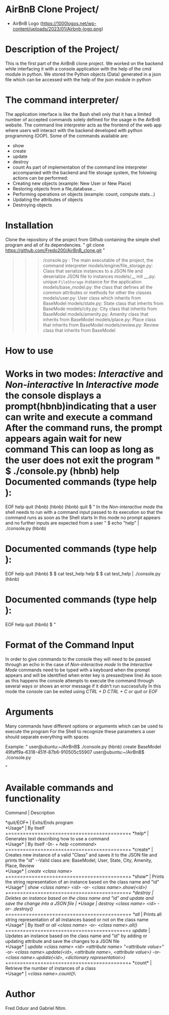# AirBnB Clone Project/
* AirBnB Logo (https://1000logos.net/wp-content/uploads/2023/01/Airbnb-logo.png)
# Description of the Project/
This is the first part of the AirBnB clone project. We worked on the backend while interfacing it with a console application with the help of the cmd module in python.
We stored the Python objects (Data) generated in a json file which can be accessed with the help of the json module in python
# The command interpreter/
The application interface is like the Bash shell only that it has a limited number of accepted commands solely defined for the usage in the AirBnB website.
The command line interpreter acts as the frontend of the web app where users will interact with the backend developed with python programming (OOP).
Some of the commands available are:
* show
* create
* update
* destroy
* count
As part of implementation of the command line interpreter accompanied with the backend and file storage system, the folowing actions can be performed:
* Creating new objects (example: New User or New Place)
* Restoring objects from a file,database…
* Performing operations on objects (example: count, compute stats…)
* Updating the attributes of objects
* Destroying objects

# Installation
Clone the repository of the project from Github containing the simple shell program and all of its dependencies.
"
git clone https://github.com/Fredo200/AirBnB_clone.git
"

>>> /console.py : The main executable of the project, the command interpreter
>>> models/engine/file_storage.py: Class that serialize instances to a JSON file and deserialize JSON file to instances
>>> models/__ init __.py: unique `FileStorage` instance for the application
>>> models/base_model.py: the class that defines all the common attributes or methods for other the classes
>>> models/user.py: User class which inherits from BaseModel 
>>> models/state.py: State class that inherits from BaseMode
>>> models/city.py: City class that inherits from BaseModel
>>> models/amenity.py: Amenity class that inherits from BaseModel
>>> models/place.py: Place class that inherits from BaseModel
>>>models/review.py: Review class that inherits from BaseModel

# How to use
Works in two modes:
*Interactive* and *Non-interactive*
In *Interactive mode* the console displays a prompt(hbnb)indicating that a user can write and execute a command
After the command runs, the prompt appears again wait for new command
This can loop as long as the user does not exit the program
"
$ ./console.py
(hbnb) help
Documented commands (type help <topic>):
========================================
EOF  help  quit
(hbnb) 
(hbnb) 
(hbnb) quit
$
"
In the *Non-interactive mode* the shell needs to run with a command input passed to its execution so that the command runs as soon as the Shell starts
In this mode no prompt appears and no further inputs are expected from a user
"
$ echo "help" | ./console.py
(hbnb)

Documented commands (type help <topic>):
========================================
EOF  help  quit
(hbnb) 
$
$ cat test_help
help
$
$ cat test_help | ./console.py
(hbnb)

Documented commands (type help <topic>):
========================================
EOF  help  quit
(hbnb) 
$
"
# Format of the Command Input
In order to give commands to the console they will need to be passed through an echo in the case of  *Non-interactive mode*
In the *Interactive Mode* commands need to be typed with a keyboard when the prompt appears and will be identified when enter key is pressed(new line)
As soon as this happens the console attempts to execute the command through several ways or shows an error message if it didn't run successfully
In this mode the console can be exited using *CTRL + D* *CTRL + C* or *quit* or *EOF*
# Arguments
Many commands have different options or arguments which can be used to execute the program
For the Shell to recognize these parameters a user should separate everything with spaces

Example:
"
user@ubuntu:~/AirBnB$ ./console.py
(hbnb) create BaseModel
49faff9a-6318-451f-87b6-910505c55907
user@ubuntu:~/AirBnB$ ./console.py

"
# Available commands and functionality

Command | Description

\*quit/EOF* | Exits/Ends program\
\*Usage* | By itself\
+=========================================+
\*help* | Generates text describing how to use a command\
\*Usage* | By itself -0r- + *help <command\>*\
+=========================================+
\*create* | Creates new instance of a valid "Class" and saves it to the JSON file and prints the "id"
--Valid class are: BaseModel, User, State, City, Amenity, Place, Review\
\*Usage* | *create <class name\>*\
+=========================================+
\*show* | Prints the string representation of an instance based on the class name and "id"\
\*Usage* | *show <class name\> <id\>* -or- **<class name\>.show(<id\>)*\
+=========================================+
\*destroy* | Deletes an instance based on the class name and "id" and update and save the change into a JSON file  |
\*Usage* | *destroy <class name\> <id\>* -or- *<class name>.destroy(<id>)*\
+=========================================+
\*all* | Prints all string representation of all instances based or not on the class name\
\*Usage* | By itself or *all <class name\>* -or- *<class name\>.all()*\
+=========================================+
*update* | Updates an instance based on the class name and "id" by adding or updating attribute and save the changes to a JSON file\
\*Usage* | *update <class name\> <id\> <attribute name\> "<attribute value\>"* -or- *<class name\>.update(<id\>, <attribute name\>, <attribute value\>)* -or- *<class name\>.update(<id\>, <dictionary representation\>)*\
+=========================================+
\*count* | Retrieve the number of instances of a class\
\*Usage* | *<class name\>.count()*\

# Author
Fred Oduor and Gabriel Ntim.

